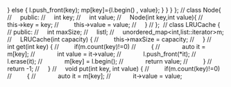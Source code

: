}
else
{
l.push_front(key);
mp[key]={l.begin() , value};
}
}
}
};
// class Node{
//     public:
//     int key;
//     int value;
//     Node(int key,int value){
//         this->key = key;
//         this->value = value;
//     }
// };
​
// class LRUCache {
// public:
//     int maxSize;
//     list<Node>l;
//     unordered_map<int,list<Node>::iterator>m;
//     LRUCache(int capacity) {
//         this->maxSize = capacity;
//     }
//     int get(int key) {
//         if(m.count(key)!=0)
//         {
//             auto it = m[key];
//             int value = it->value;
//             l.push_front(*it);
//             l.erase(it);
//             m[key] = l.begin();
//             return value;
//         }
//         return -1;
//     }
//     void put(int key, int value) {
//         if(m.count(key)!=0)
//         {
//             auto it = m[key];
//             it->value = value;